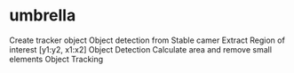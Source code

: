 # umbrella
Create tracker object
Object detection from Stable camer
Extract Region of interest [y1:y2, x1:x2]
Object Detection
Calculate area and remove small elements
Object Tracking
